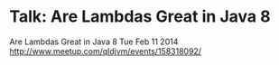 Talk: Are Lambdas Great in Java 8
=================

Are Lambdas Great in Java 8
Tue Feb 11 2014
http://www.meetup.com/qldjvm/events/158318092/


